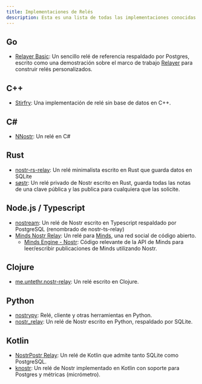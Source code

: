 ```yaml
---
title: Implementaciones de Relés
description: Esta es una lista de todas las implementaciones conocidas de la especificación de relé Nostr. Solo necesitas esto si planeas ejecutar un relé tú mismo. Los relés son (hasta ahora) agnósticos a la aplicación. Puedes ejecutar el tuyo propio o utilizar cualquiera o todas las instancias públicas.
---
```


## Go

-   [Relayer Basic](https://github.com/fiatjaf/relayer/tree/master/basic): Un sencillo relé de referencia respaldado por Postgres, escrito como una demostración sobre el marco de trabajo [Relayer](https://github.com/fiatjaf/relayer) para construir relés personalizados.

## C++

-   [Stirfry](https://github.com/hoytech/strfry): Una implementación de relé sin base de datos en C++.

## C#

-   [NNostr](https://github.com/Kukks/NNostr): Un relé en C#

## Rust

-   [nostr-rs-relay](https://sr.ht/~gheartsfield/nostr-rs-relay/): Un relé minimalista escrito en Rust que guarda datos en SQLite
-   [søstr](https://github.com/metasikander/s0str): Un relé privado de Nostr escrito en Rust, guarda todas las notas de una clave pública y las publica para cualquiera que las solicite.

## Node.js / Typescript

-   [nostream](https://github.com/Cameri/nostream): Un relé de Nostr escrito en Typescript respaldado por PostgreSQL (renombrado de nostr-ts-relay)
-   [Minds Nostr Relay](https://gitlab.com/minds/infrastructure/nostr-relay): Un relé para [Minds](https://www.minds.com), una red social de código abierto.
    -   [Minds Engine - Nostr](https://gitlab.com/minds/engine/-/tree/master/Core/Nostr): Código relevante de la API de Minds para leer/escribir publicaciones de Minds utilizando Nostr.

## Clojure

-   [me.untethr.nostr-relay](https://github.com/atdixon/me.untethr.nostr-relay): Un relé escrito en Clojure.

## Python

-   [nostrypy](https://github.com/monty888/nostrpy): Relé, cliente y otras herramientas en Python.
-   [nostr_relay](https://code.pobblelabs.org/fossil/nostr_relay/): Un relé de Nostr escrito en Python, respaldado por SQLite.

## Kotlin

-   [NostrPostr Relay](https://github.com/Giszmo/NostrPostr/tree/master/NostrRelay): Un relé de Kotlin que admite tanto SQLite como PostgreSQL.
-   [knostr](https://github.com/lpicanco/knostr): Un relé de Nostr implementado en Kotlin con soporte para Postgres y métricas (micrómetro).
